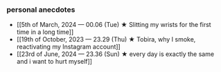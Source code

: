 ### personal anecdotes
- [[5th of March, 2024 — 00.06 (Tue) ★ Slitting my wrists for the first time in a long time]]
- [[19th of October, 2023 — 23.29 (Thu) ★ Tobira, why I smoke, reactivating my Instagram account]] 
- [[23rd of June, 2024 — 23.36 (Sun) ★ every day is exactly the same and i want to hurt myself]]